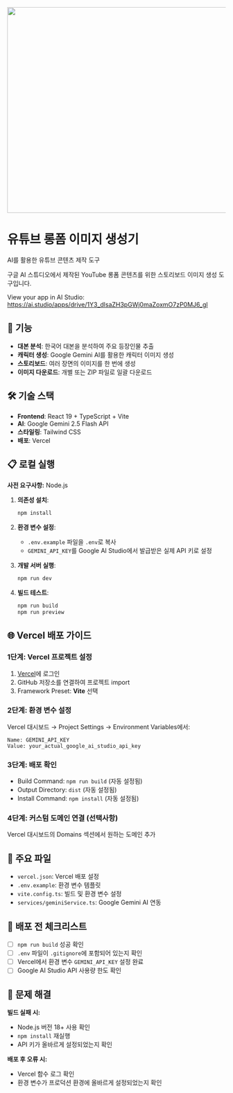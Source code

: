 <div align="center">
<img width="1200" height="475" alt="GHBanner" src="https://github.com/user-attachments/assets/0aa67016-6eaf-458a-adb2-6e31a0763ed6" />
</div>

# 유튜브 롱폼 이미지 생성기

AI를 활용한 유튜브 콘텐츠 제작 도구 

구글 AI 스튜디오에서 제작된 YouTube 롱폼 콘텐츠를 위한 스토리보드 이미지 생성 도구입니다.

View your app in AI Studio: https://ai.studio/apps/drive/1Y3_dlsaZH3pGWj0maZoxmO7zP0MJ6_gl

## 🚀 기능

- **대본 분석**: 한국어 대본을 분석하여 주요 등장인물 추출
- **캐릭터 생성**: Google Gemini AI를 활용한 캐릭터 이미지 생성  
- **스토리보드**: 여러 장면의 이미지를 한 번에 생성
- **이미지 다운로드**: 개별 또는 ZIP 파일로 일괄 다운로드

## 🛠️ 기술 스택

- **Frontend**: React 19 + TypeScript + Vite
- **AI**: Google Gemini 2.5 Flash API
- **스타일링**: Tailwind CSS
- **배포**: Vercel

## 📋 로컬 실행

**사전 요구사항:** Node.js

1. **의존성 설치**:
   ```bash
   npm install
   ```

2. **환경 변수 설정**:
   - `.env.example` 파일을 `.env`로 복사
   - `GEMINI_API_KEY`를 Google AI Studio에서 발급받은 실제 API 키로 설정

3. **개발 서버 실행**:
   ```bash
   npm run dev
   ```

4. **빌드 테스트**:
   ```bash
   npm run build
   npm run preview
   ```

## 🌐 Vercel 배포 가이드

### 1단계: Vercel 프로젝트 설정
1. [Vercel](https://vercel.com)에 로그인
2. GitHub 저장소를 연결하여 프로젝트 import
3. Framework Preset: **Vite** 선택

### 2단계: 환경 변수 설정
Vercel 대시보드 → Project Settings → Environment Variables에서:
```
Name: GEMINI_API_KEY
Value: your_actual_google_ai_studio_api_key
```

### 3단계: 배포 확인
- Build Command: `npm run build` (자동 설정됨)
- Output Directory: `dist` (자동 설정됨)
- Install Command: `npm install` (자동 설정됨)

### 4단계: 커스텀 도메인 연결 (선택사항)
Vercel 대시보드의 Domains 섹션에서 원하는 도메인 추가

## 📁 주요 파일

- `vercel.json`: Vercel 배포 설정
- `.env.example`: 환경 변수 템플릿
- `vite.config.ts`: 빌드 및 환경 변수 설정
- `services/geminiService.ts`: Google Gemini AI 연동

## 🚨 배포 전 체크리스트

- [ ] `npm run build` 성공 확인
- [ ] `.env` 파일이 `.gitignore`에 포함되어 있는지 확인
- [ ] Vercel에서 환경 변수 `GEMINI_API_KEY` 설정 완료
- [ ] Google AI Studio API 사용량 한도 확인

## 🔧 문제 해결

**빌드 실패 시:**
- Node.js 버전 18+ 사용 확인
- `npm install` 재실행
- API 키가 올바르게 설정되었는지 확인

**배포 후 오류 시:**
- Vercel 함수 로그 확인
- 환경 변수가 프로덕션 환경에 올바르게 설정되었는지 확인
